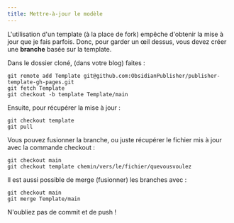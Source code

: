 ```yaml
---
title: Mettre-à-jour le modèle
---
```


L'utilisation d'un template (à la place de fork) empêche d'obtenir la mise à jour que je fais parfois. Donc, pour garder un œil dessus, vous devez créer une **branche** basée sur la template. 

Dans le dossier cloné, (dans votre blog) faites : 
```
git remote add Template git@github.com:ObsidianPublisher/publisher-template-gh-pages.git
git fetch Template
git checkout -b template Template/main
```
Ensuite, pour récupérer la mise à jour : 
```
git checkout template
git pull
```

Vous pouvez fusionner la branche, ou juste récupérer le fichier mis à jour avec la commande checkout : 
```git
git checkout main
git checkout template chemin/vers/le/fichier/quevousvoulez 
```

Il est aussi possible de merge (fusionner) les branches avec : 
```
git checkout main
git merge Template/main
```

N'oubliez pas de commit et de push !

